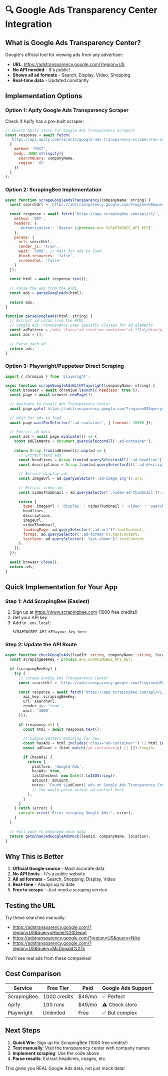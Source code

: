 # 🔍 Google Ads Transparency Center Integration

## What is Google Ads Transparency Center?

Google's official tool for viewing ads from any advertiser:
- **URL**: https://adstransparency.google.com/?region=US
- **No API needed** - It's public!
- **Shows all ad formats** - Search, Display, Video, Shopping
- **Real-time data** - Updated constantly

## Implementation Options

### Option 1: Apify Google Ads Transparency Scraper

Check if Apify has a pre-built scraper:

```javascript
// Search Apify store for Google Ads Transparency scrapers
const response = await fetch(
  `https://api.apify.com/v2/acts/google-ads-transparency-scraper/run-sync?token=${token}`,
  {
    method: 'POST',
    body: JSON.stringify({
      searchQuery: companyName,
      region: 'US'
    })
  }
);
```

### Option 2: ScrapingBee Implementation

```javascript
async function scrapeGoogleAdsTransparency(companyName: string) {
  const searchUrl = `https://adstransparency.google.com/?region=US&query=${encodeURIComponent(companyName)}`;
  
  const response = await fetch('https://app.scrapingbee.com/api/v1/', {
    method: 'GET',
    headers: {
      'Authorization': `Bearer ${process.env.SCRAPINGBEE_API_KEY}`
    },
    params: {
      url: searchUrl,
      render_js: 'true',
      wait: '5000', // Wait for ads to load
      block_resources: 'false',
      screenshot: 'false'
    }
  });
  
  const html = await response.text();
  
  // Parse the ads from the HTML
  const ads = parseGoogleAds(html);
  
  return ads;
}

function parseGoogleAds(html: string) {
  // Extract ad cards from the HTML
  // Google Ads Transparency uses specific classes for ad elements
  const adPattern = /<div class="ad-creative-container">(.*?)<\/div>/g;
  const ads = [];
  
  // Parse each ad...
  return ads;
}
```

### Option 3: Playwright/Puppeteer Direct Scraping

```javascript
import { chromium } from 'playwright';

async function scrapeGoogleAdsWithPlaywright(companyName: string) {
  const browser = await chromium.launch({ headless: true });
  const page = await browser.newPage();
  
  // Navigate to Google Ads Transparency Center
  await page.goto(`https://adstransparency.google.com/?region=US&query=${encodeURIComponent(companyName)}`);
  
  // Wait for ads to load
  await page.waitForSelector('.ad-container', { timeout: 10000 });
  
  // Extract ad data
  const ads = await page.evaluate(() => {
    const adElements = document.querySelectorAll('.ad-container');
    
    return Array.from(adElements).map(ad => {
      // Extract text ads
      const headlines = Array.from(ad.querySelectorAll('.ad-headline')).map(h => h.textContent);
      const descriptions = Array.from(ad.querySelectorAll('.ad-description')).map(d => d.textContent);
      
      // Extract display ads
      const imageUrl = ad.querySelector('.ad-image img')?.src;
      
      // Extract video ads
      const videoThumbnail = ad.querySelector('.video-ad-thumbnail')?.src;
      
      return {
        type: imageUrl ? 'display' : videoThumbnail ? 'video' : 'search',
        headlines,
        descriptions,
        imageUrl,
        videoThumbnail,
        landingPage: ad.querySelector('.ad-url')?.textContent,
        format: ad.querySelector('.ad-format')?.textContent,
        lastSeen: ad.querySelector('.last-shown')?.textContent
      };
    });
  });
  
  await browser.close();
  return ads;
}
```

## Quick Implementation for Your App

### Step 1: Add ScrapingBee (Easiest)

1. Sign up at https://www.scrapingbee.com (1000 free credits!)
2. Get your API key
3. Add to `.env.local`:
   ```
   SCRAPINGBEE_API_KEY=your_key_here
   ```

### Step 2: Update the API Route

```typescript
async function checkGoogleAds(leadId: string, companyName: string, location?: string): Promise<AdPlatformStatus> {
  const scrapingBeeKey = process.env.SCRAPINGBEE_API_KEY;
  
  if (scrapingBeeKey) {
    try {
      // Scrape Google Ads Transparency Center
      const searchUrl = `https://adstransparency.google.com/?region=US&query=${encodeURIComponent(companyName)}`;
      
      const response = await fetch(`https://app.scrapingbee.com/api/v1/?` + new URLSearchParams({
        api_key: scrapingBeeKey,
        url: searchUrl,
        render_js: 'true',
        wait: '3000'
      }));
      
      if (response.ok) {
        const html = await response.text();
        
        // Simple pattern matching for now
        const hasAds = html.includes('class="ad-container"') || html.includes('ad-creative');
        const adCount = (html.match(/ad-container/g) || []).length;
        
        if (hasAds) {
          return {
            platform: 'Google Ads',
            hasAds: true,
            lastChecked: new Date().toISOString(),
            adCount: adCount,
            notes: `Found ${adCount} ads on Google Ads Transparency Center`,
            // You would parse actual ad content here
          };
        }
      }
    } catch (error) {
      console.error('Error scraping Google Ads:', error);
    }
  }
  
  // Fall back to enhanced mock data
  return getEnhancedGoogleAdsMock(leadId, companyName, location);
}
```

## Why This is Better

1. **Official Google source** - Most accurate data
2. **No API limits** - It's a public website
3. **All ad formats** - Search, Shopping, Display, Video
4. **Real-time** - Always up to date
5. **Free to scrape** - Just need a scraping service

## Testing the URL

Try these searches manually:
- https://adstransparency.google.com/?region=US&query=Home%20Depot
- https://adstransparency.google.com/?region=US&query=Nike
- https://adstransparency.google.com/?region=US&query=McDonald%27s

You'll see real ads from these companies!

## Cost Comparison

| Service | Free Tier | Paid | Google Ads Support |
|---------|-----------|------|-------------------|
| ScrapingBee | 1000 credits | $49/mo | ✅ Perfect |
| Apify | 100 runs | $49/mo | ⚠️ Check store |
| Playwright | Unlimited | Free | ✅ But complex |

## Next Steps

1. **Quick Win**: Sign up for ScrapingBee (1000 free credits!)
2. **Test manually**: Visit the transparency center with company names
3. **Implement scraping**: Use the code above
4. **Parse results**: Extract headlines, images, etc.

This gives you REAL Google Ads data, not just mock data! 